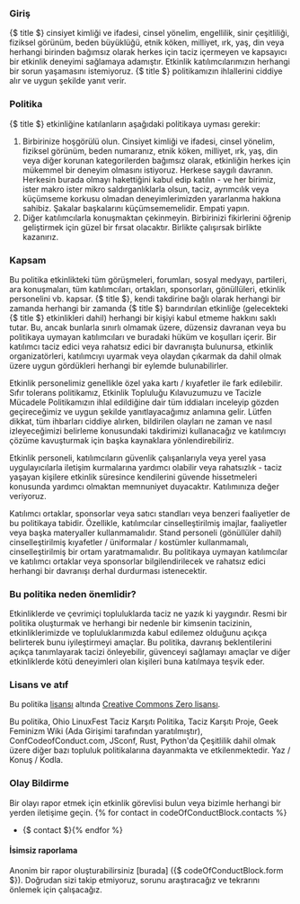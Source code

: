 ### Giriş

{$ title $} cinsiyet kimliği ve ifadesi, cinsel yönelim, engellilik, sinir çeşitliliği, fiziksel görünüm, beden büyüklüğü, etnik köken, milliyet, ırk, yaş, din veya herhangi birinden bağımsız olarak herkes için taciz içermeyen ve kapsayıcı bir etkinlik deneyimi sağlamaya adamıştır.  Etkinlik katılımcılarımızın herhangi bir sorun yaşamasını istemiyoruz. {$ title $} politikamızın ihlallerini ciddiye alır ve uygun şekilde yanıt verir.

### Politika

{$ title $} etkinliğine katılanların aşağıdaki politikaya uyması gerekir:

1. Birbirinize hoşgörülü olun. Cinsiyet kimliği ve ifadesi, cinsel yönelim, fiziksel görünüm, beden numaranız, etnik köken, milliyet, ırk, yaş, din veya diğer korunan kategorilerden bağımsız olarak, etkinliğin herkes için mükemmel bir deneyim olmasını istiyoruz. Herkese saygılı davranın. Herkesin burada olmayı hakettiğini kabul edip katılın - ve her birimiz, ister makro ister mikro saldırganlıklarla olsun, taciz, ayrımcılık veya küçümseme korkusu olmadan deneyimlerimizden yararlanma hakkına sahibiz. Şakalar başkalarını küçümsememelidir. Empati yapın.
2. Diğer katılımcılarla konuşmaktan çekinmeyin. Birbirinizi fikirlerini öğrenip geliştirmek için güzel bir fırsat olacaktır. Birlikte çalışırsak birlikte kazanırız. 

### Kapsam

Bu politika etkinlikteki tüm görüşmeleri, forumları, sosyal medyayı, partileri, ara konuşmaları, tüm katılımcıları, ortakları, sponsorları, gönüllüleri, etkinlik personelini vb. kapsar. {$ title $}, kendi takdirine bağlı olarak herhangi bir zamanda herhangi bir zamanda {$ title $} barındırılan etkinliğe (gelecekteki {$ title $} etkinlikleri dahil) herhangi bir kişiyi kabul etmeme hakkını saklı tutar. Bu, ancak bunlarla sınırlı olmamak üzere, düzensiz davranan veya bu politikaya uymayan katılımcıları ve buradaki hüküm ve koşulları içerir. Bir katılımcı taciz edici veya rahatsız edici bir davranışta bulunursa, etkinlik organizatörleri, katılımcıyı  uyarmak veya olaydan çıkarmak da dahil olmak üzere uygun gördükleri herhangi bir eylemde bulunabilirler.

Etkinlik personelimiz genellikle özel yaka kartı / kıyafetler ile fark edilebilir. Sıfır tolerans politikamız, Etkinlik Topluluğu Kılavuzumuzu ve Tacizle Mücadele Politikamızın ihlal edildiğine dair tüm iddiaları inceleyip gözden geçireceğimiz ve uygun şekilde yanıtlayacağımız anlamına gelir. Lütfen dikkat, tüm ihbarları ciddiye alırken, bildirilen olayları ne zaman ve nasıl izleyeceğimizi belirleme konusundaki takdirimizi kullanacağız ve katılımcıyı çözüme kavuşturmak için başka kaynaklara yönlendirebiliriz.

Etkinlik personeli, katılımcıların güvenlik çalışanlarıyla veya yerel yasa uygulayıcılarla iletişim kurmalarına yardımcı olabilir veya rahatsızlık - taciz yaşayan kişilere etkinlik süresince kendilerini güvende hissetmeleri konusunda yardımcı olmaktan memnuniyet duyacaktır. Katılımınıza değer veriyoruz.

Katılımcı ortaklar, sponsorlar veya satıcı standları veya benzeri faaliyetler de bu politikaya tabidir. Özellikle, katılımcılar cinselleştirilmiş imajlar, faaliyetler veya başka materyaller kullanmamalıdır. Stand personeli (gönüllüler dahil) cinselleştirilmiş kıyafetler / üniformalar / kostümler kullanmamalı, cinselleştirilmiş bir ortam yaratmamalıdır. Bu politikaya uymayan katılımcılar ve katılımcı ortaklar veya sponsorlar bilgilendirilecek ve rahatsız edici herhangi bir davranışı derhal durdurması istenecektir.

### Bu politika neden önemlidir?

Etkinliklerde ve çevrimiçi topluluklarda taciz ne yazık ki yaygındır. Resmi bir politika oluşturmak ve herhangi bir nedenle bir kimsenin tacizinin, etkinliklerimizde ve topluluklarımızda kabul edilemez olduğunu açıkça belirterek bunu iyileştirmeyi amaçlar. Bu politika, davranış beklentilerini açıkça tanımlayarak tacizi önleyebilir, güvenceyi sağlamayı amaçlar ve diğer etkinliklerde kötü deneyimleri olan kişileri buna katılmaya teşvik eder.

### Lisans ve atıf

Bu politika [lisansı](https://support.google.com/developergroups/answer/3340512) altında [Creative Commons Zero lisansı](https://creativecommons.org/publicdomain/zero/1.0/).

Bu politika, Ohio LinuxFest Taciz Karşıtı Politika, Taciz Karşıtı Proje, Geek Feminizm Wiki (Ada Girişimi tarafından yaratılmıştır), ConfCodeofConduct.com, JSconf, Rust, Python'da Çeşitlilik dahil olmak üzere diğer bazı topluluk politikalarına dayanmakta ve etkilenmektedir. Yaz / Konuş / Kodla.

### Olay Bildirme

Bir olayı rapor etmek için etkinlik görevlisi bulun veya bizimle herhangi bir yerden iletişime geçin.
{% for contact in codeOfConductBlock.contacts %}
- {$ contact $}{% endfor %}

#### İsimsiz raporlama
Anonim bir rapor oluşturabilirsiniz [burada] ({$ codeOfConductBlock.form $}). Doğrudan sizi takip etmiyoruz, sorunu  araştıracağız ve tekrarını önlemek için çalışacağız.